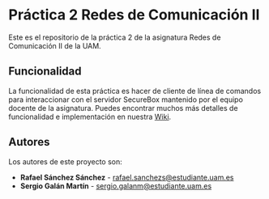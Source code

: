 # Práctica 2 Redes de Comunicación II
Este es el repositorio de la práctica 2 de la asignatura Redes de Comunicación
II de la UAM.

## Funcionalidad
La funcionalidad de esta práctica es hacer de cliente de línea de comandos para
interaccionar con el servidor SecureBox mantenido por el equipo docente de la
asignatura.
Puedes encontrar muchos más detalles de funcionalidad e implementación en
nuestra [Wiki](https://vega.ii.uam.es/2302-02-19/practica2/wikis/home).

## Autores
Los autores de este proyecto son:
* **Rafael Sánchez Sánchez** - rafael.sanchezs@estudiante.uam.es
* **Sergio Galán Martín** - sergio.galanm@estudiante.uam.es